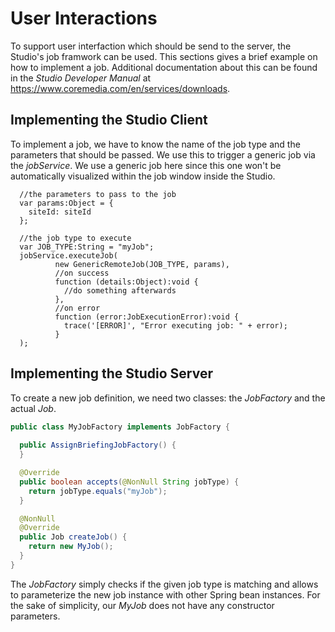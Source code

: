 # User Interactions

To support user interfaction which should be send to the server, 
the Studio's job framwork can be used. This sections gives a brief example
on how to implement a job. Additional documentation about this can be found
in the _Studio Developer Manual_ at https://www.coremedia.com/en/services/downloads.

## Implementing the Studio Client

To implement a job, we have to know the name of the job type and the 
parameters that should be passed. We use this to trigger a generic job
via the _jobService_. We use a generic job here since this one won't be
automatically visualized within the job window inside the Studio.

```
  //the parameters to pass to the job
  var params:Object = {
    siteId: siteId
  };

  //the job type to execute
  var JOB_TYPE:String = "myJob";
  jobService.executeJob(
          new GenericRemoteJob(JOB_TYPE, params),
          //on success
          function (details:Object):void {
            //do something afterwards
          },
          //on error
          function (error:JobExecutionError):void {
            trace('[ERROR]', "Error executing job: " + error);
          }
  );
```

## Implementing the Studio Server

To create a new job definition, we need two classes: the _JobFactory_ and the 
actual _Job_.

```java
public class MyJobFactory implements JobFactory {
  
  public AssignBriefingJobFactory() {
  }

  @Override
  public boolean accepts(@NonNull String jobType) {
    return jobType.equals("myJob");
  }

  @NonNull
  @Override
  public Job createJob() {
    return new MyJob();
  }
}
```

The _JobFactory_ simply checks if the given job type is matching and allows
to parameterize the new job instance with other Spring bean instances.
For the sake of simplicity, our _MyJob_ does not have any constructor parameters.

```java

```

